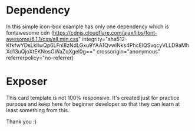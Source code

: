 # Dependency
In this simple icon-box example has only one dependency which is fontawesome cdn (https://cdnjs.cloudflare.com/ajax/libs/font-awesome/6.1.1/css/all.min.css" integrity="sha512-KfkfwYDsLkIlwQp6LFnl8zNdLGxu9YAA1QvwINks4PhcElQSvqcyVLLD9aMhXd13uQjoXtEKNosOWaZqXgel0g==" crossorigin="anonymous" referrerpolicy="no-referrer)

# Exposer
This card template is not 100% responsive. It's created just for practice purpose and keep here for beginner developer so that they can learn at least something from this. 

Thank you :)
